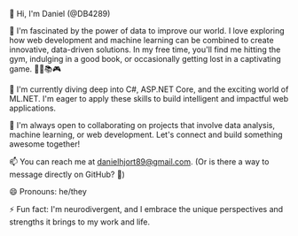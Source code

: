 👋 Hi, I'm Daniel (@DB4289)

👀 I'm fascinated by the power of data to improve our world. I love exploring how web development and machine learning can be combined to create innovative, data-driven solutions. In my free time, you'll find me hitting the gym, indulging in a good book, or occasionally getting lost in a captivating game. 🏋️‍♂️📚🎮

🌱 I'm currently diving deep into C#, ASP.NET Core, and the exciting world of ML.NET.  I'm eager to apply these skills to build intelligent and impactful web applications.

💞️ I'm always open to collaborating on projects that involve data analysis, machine learning, or web development.  Let's connect and build something awesome together! 

📫 You can reach me at danielhjort89@gmail.com. (Or is there a way to message directly on GitHub? 🤔)

😄 Pronouns: he/they

⚡ Fun fact: I'm neurodivergent, and I embrace the unique perspectives and strengths it brings to my work and life.

<!---
DB4289/DB4289 is a ✨ special ✨ repository because its `README.md` (this file) appears on your GitHub profile.
You can click the Preview link to take a look at your changes.
--->
